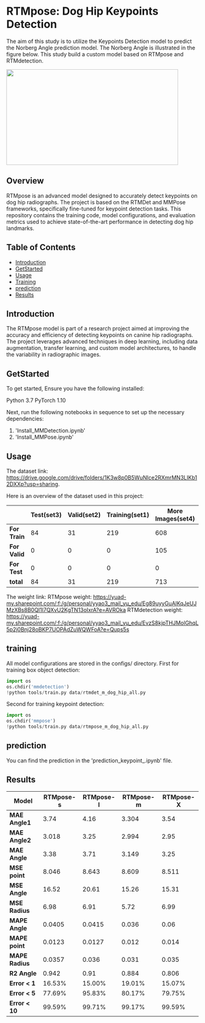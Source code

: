 # RTMpose: Dog Hip Keypoints Detection

The aim of this study is to utilize the Keypoints Detection model to predict the Norberg Angle prediction model. The Norberg Angle is illustrated in the figure below. This study build a custom model based on RTMpose and RTMdetection.

<img src="https://github.com/YoushanZhang/AiAI/assets/74528993/3c3fd898-7857-4f2a-88fd-723165ddfb4f" width="450" height="250">



## Overview

RTMpose is an advanced model designed to accurately detect keypoints on dog hip radiographs. The project is based on the RTMDet and MMPose frameworks, specifically fine-tuned for keypoint detection tasks. This repository contains the training code, model configurations, and evaluation metrics used to achieve state-of-the-art performance in detecting dog hip landmarks.

## Table of Contents

- [Introduction](#introduction)
- [GetStarted](#GetStarted)
- [Usage](#usage)
- [Training](#training)
- [prediction](#prediction)
- [Results](#results)

## Introduction

The RTMpose model is part of a research project aimed at improving the accuracy and efficiency of detecting keypoints on canine hip radiographs. The project leverages advanced techniques in deep learning, including data augmentation, transfer learning, and custom model architectures, to handle the variability in radiographic images.

## GetStarted

To get started, Ensure you have the following installed:

Python 3.7
PyTorch 1.10

Next, run the following notebooks in sequence to set up the necessary dependencies:
1. 'Install_MMDetection.ipynb'
2. 'Install_MMPose.ipynb'

## Usage
The dataset link: https://drive.google.com/drive/folders/1K3w8p0B5WuNIce2RXmrMN3LIKb12DXXp?usp=sharing.

Here is an overview of the dataset used in this project:

|                     | **Test(set3)** | **Valid(set2)** | **Training(set1)** | **More Images(set4)** | **DDPM** | **Dreambooth** | **Stable Diffusion** | **new** | **total** |
|---------------------|----------------|-----------------|--------------------|-----------------------|----------|----------------|----------------------|---------|-----------|
| **For Train**       | 84             | 31              | 219                | 608                   | 358      | 967            | 200                  | 0       | 2467      |
| **For Valid**       | 0              | 0               | 0                  | 105                   | 0        | 0              | 0                    | 0       | 105       |
| **For Test**        | 0              | 0               | 0                  | 0                     | 0        | 0              | 0                    | 121     | 121       |
| **total**           | 84             | 31              | 219                | 713                   | 358      | 967            | 200                  | 121     | 2693      |

The weight link: 
RTMpose weight: 
https://yuad-my.sharepoint.com/:f:/g/personal/yyao3_mail_yu_edu/Eg89uyyGuAlKqJeUJMzXBs8B0QI1I7QXvU2KgTN13oIxrA?e=AVROka
RTMdetection weight: 
https://yuad-my.sharepoint.com/:f:/g/personal/yyao3_mail_yu_edu/EvzS8kjpTHJMolGhqL5p2j0Bnj28oBKP7UOPAdZuWQWFoA?e=Qups5s


## training
All model configurations are stored in the configs/ directory.
First for training box object detection:

```python
import os
os.chdir('mmdetection')
!python tools/train.py data/rtmdet_m_dog_hip_all.py
```
Second for training keypoint detection:
```python
import os
os.chdir('mmpose')
!python tools/train.py data/rtmpose_m_dog_hip_all.py
```
## prediction
You can find the prediction in the 'prediction_keypoint_.ipynb' file.

## Results
 **Model**      | **RTMpose-s** | **RTMpose-l** | **RTMpose-m** | **RTMpose-X** |
|----------------|---------------|---------------|---------------|---------------|
| **MAE Angle1** | 3.74          | 4.16          | 3.304         | 3.54          |
| **MAE Angle2** | 3.018         | 3.25          | 2.994         | 2.95          |
| **MAE Angle**  | 3.38          | 3.71          | 3.149         | 3.25          |
| **MSE point**  | 8.046         | 8.643         | 8.609         | 8.511         |
| **MSE Angle**  | 16.52         | 20.61         | 15.26         | 15.31         |
| **MSE Radius** | 6.98          | 6.91          | 5.72          | 6.99          |
| **MAPE Angle** | 0.0405        | 0.0415        | 0.036         | 0.06          |
| **MAPE point** | 0.0123        | 0.0127        | 0.012         | 0.014         |
| **MAPE Radius**| 0.0357        | 0.036         | 0.031         | 0.035         |
| **R2 Angle**   | 0.942         | 0.91          | 0.884         | 0.806         |
| **Error < 1**  | 16.53%        | 15.00%        | 19.01%        | 15.07%        |
| **Error < 5**  | 77.69%        | 95.83%        | 80.17%        | 79.75%        |
| **Error < 10** | 99.59%        | 99.71%        | 99.17%        | 99.59%        |
